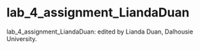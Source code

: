 # lab_4_assignment_LiandaDuan
lab_4_assignment_LiandaDuan: edited by Lianda Duan, Dalhousie University.
